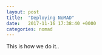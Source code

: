 ```yaml
---
layout: post
title:  "Deploying NoMAD"
date:   2017-11-16 17:38:40 +0000
categories: nomad
---
```

This is how we do it..
